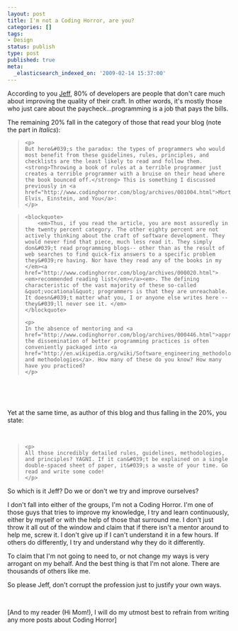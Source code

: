 ```yaml
---
layout: post
title: I'm not a Coding Horror, are you?
categories: []
tags:
- Design
status: publish
type: post
published: true
meta:
  _elasticsearch_indexed_on: '2009-02-14 15:37:00'
---
```

<p>
According to you <a href="http://www.codinghorror.com">Jeff</a>, 80% of developers are people that don&#039;t care much about improving the quality of their craft. In other words, it&#039;s mostly those who just care about the paycheck...programming is a job that pays the bills.
</p>

<p>
The remaining 20% fall in the category of those that read your blog (note the part in <em>Italics</em>):
</p>

<blockquote>

	<p>
	But here&#039;s the paradox: the types of programmers who would most benefit from these guidelines, rules, principles, and checklists are the least likely to read and follow them. <strong>Throwing a book of rules at a terrible programmer just creates a terrible programmer with a bruise on their head where the book bounced off.</strong> This is something I discussed previously in <a href="http://www.codinghorror.com/blog/archives/001004.html">Mort, Elvis, Einstein, and You</a>:
	</p>

</blockquote>

<blockquote>

	<blockquote>
		<em>Thus, if you read the article, you are most assuredly in the twenty percent category. The other eighty percent are not actively thinking about the craft of software development. They would never find that piece, much less read it. They simply don&#039;t read programming blogs-- other than as the result of web searches to find quick-fix answers to a specific problem they&#039;re having. Nor have they read any of the books in my </em><a href="http://www.codinghorror.com/blog/archives/000020.html"><em>recommended reading list</em></a><em>. The defining characteristic of the vast majority of these so-called &quot;vocational&quot; programmers is that they are unreachable. It doesn&#039;t matter what you, I or anyone else writes here -- they&#039;ll never see it. </em>
	</blockquote>

	<p>
	In the absence of mentoring and <a href="http://www.codinghorror.com/blog/archives/000446.html">apprenticeship</a>, the dissemination of better programming practices is often conveniently packaged into <a href="http://en.wikipedia.org/wiki/Software_engineering_methodology#Specific_software_development_methodologies">processes and methodologies</a>. How many of these do you know? How many have you practiced?
	</p>

</blockquote>

<p>
&nbsp;
</p>
<p>
&nbsp;
</p>
<p>
Yet at the same time, as author of this blog and thus falling in the 20%, you state:
</p>
<p>
&nbsp;
</p>

<blockquote>

	<p>
	All those incredibly detailed rules, guidelines, methodologies, and principles? YAGNI. If it can&#039;t be explained on a single double-spaced sheet of paper, it&#039;s a waste of your time. Go read and write some code!
	</p>

</blockquote>

<p>
So which is it Jeff? Do we or don&#039;t we try and improve ourselves?
</p>

<p>
I don&#039;t fall into either of the groups, I&#039;m not a Coding Horror. I&#039;m one of those guys that tries to improve my knowledge, I try and learn continuously, either by myself or with the help of those that surround me. I don&#039;t just throw it all out of the window and claim that if there isn&#039;t a mentor around to help me, screw it. I don&#039;t give up if I can&#039;t understand it in a few hours. If others do differently, I try and understand why they do it differently.&nbsp;
</p>

<p>
To claim that I&#039;m not going to need to, or not change my ways is very arrogant on my behalf. And the best thing is that I&#039;m not alone. There are thousands of others like me.
</p>

<p>
So please Jeff, don&#039;t corrupt the profession just to justify your own ways.
</p>

<p>
&nbsp;
</p>

<p>
[And to my reader (Hi Mom!), I will do my utmost best to refrain from writing any more posts about Coding Horror]
</p>
